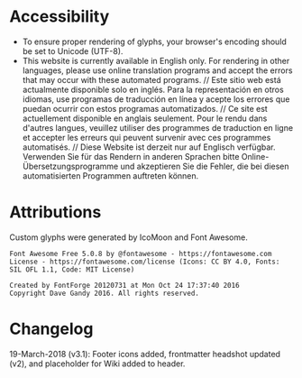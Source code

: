 # Accessibility

* To ensure proper rendering of glyphs, your browser's encoding should be set to Unicode (UTF-8).
* This website is currently available in English only. For rendering in other languages, please use online translation programs and accept the errors that may occur with these automated programs. // Este sitio web está actualmente disponible solo en inglés. Para la representación en otros idiomas, use programas de traducción en línea y acepte los errores que puedan ocurrir con estos programas automatizados. // Ce site est actuellement disponible en anglais seulement. Pour le rendu dans d'autres langues, veuillez utiliser des programmes de traduction en ligne et accepter les erreurs qui peuvent survenir avec ces programmes automatisés. // Diese Website ist derzeit nur auf Englisch verfügbar. Verwenden Sie für das Rendern in anderen Sprachen bitte Online-Übersetzungsprogramme und akzeptieren Sie die Fehler, die bei diesen automatisierten Programmen auftreten können. 

# Attributions

Custom glyphs were generated by IcoMoon and Font Awesome.

	Font Awesome Free 5.0.8 by @fontawesome - https://fontawesome.com
	License - https://fontawesome.com/license (Icons: CC BY 4.0, Fonts: SIL OFL 1.1, Code: MIT License)

	Created by FontForge 20120731 at Mon Oct 24 17:37:40 2016
	Copyright Dave Gandy 2016. All rights reserved.

# Changelog

19-March-2018 (v3.1): Footer icons added, frontmatter headshot updated (v2), and placeholder for Wiki added to header.